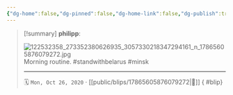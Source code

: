 ```yaml
---
{"dg-home":false,"dg-pinned":false,"dg-home-link":false,"dg-publish":true,"type":"blip","disabled rules":["yaml-title","yaml-title-alias","file-name-heading"],"title":"philipp on instagram @ 2020-10-26","created-date":"2020-10-26T07:37:00","updated-date":"2025-05-02T17:43:07","dg-path":"blips/17865605876079272.md","permalink":"/blips/17865605876079272/","dgPassFrontmatter":true,"created":"2020-10-26T07:37:00","updated":"2025-05-02T17:43:07"}
---
```


> [!summary] **philipp**:
>
> ![122532358_273352380626935_3057330218347294161_n_17865605876079272.jpg](/img/user/attachments/122532358_273352380626935_3057330218347294161_n_17865605876079272.jpg)
> Morning routine. #standwithbelarus #minsk
> - - -
>
> 🗓️ `Mon, Oct 26, 2020` · [[public/blips/17865605876079272\|🔗]]
{ #blip}

